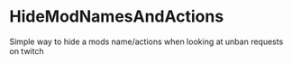 # HideModNamesAndActions
Simple way to hide a mods name/actions when looking at unban requests on twitch
